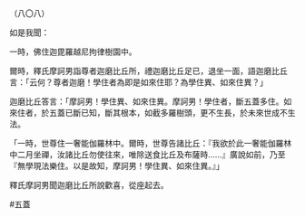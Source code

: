 （八〇八）

如是我聞：

一時，佛住迦毘羅越尼拘律樹園中。

爾時，釋氏摩訶男詣尊者迦磨比丘所，禮迦磨比丘足已，退坐一面，語迦磨比丘言：「云何？尊者迦磨！學住者為即是如來住耶？為學住異、如來住異？」

迦磨比丘答言：「摩訶男！學住異、如來住異。摩訶男！學住者，斷五蓋多住。如來住者，於五蓋已斷已知，斷其根本，如截多羅樹頭，更不生長，於未來世成不生法。

「一時，世尊住一奢能伽羅林中。爾時，世尊告諸比丘：『我欲於此一奢能伽羅林中二月坐禪，汝諸比丘勿使往來，唯除送食比丘及布薩時……』廣說如前，乃至『無學現法樂住。以是故知，摩訶男！學住異、如來住異。』」

釋氏摩訶男聞迦磨比丘所說歡喜，從座起去。






#五蓋
